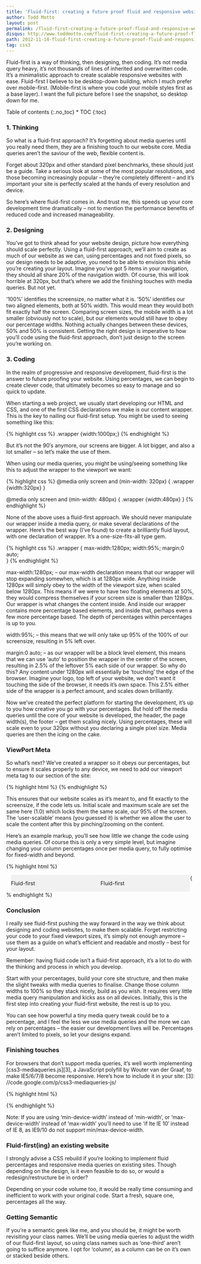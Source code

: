 ```yaml
---
title: 'Fluid-first: creating a future proof fluid and responsive website'
author: Todd Motto
layout: post
permalink: /fluid-first-creating-a-future-proof-fluid-and-responsive-website/
disqus: http://www.toddmotto.com/fluid-first-creating-a-future-proof-fluid-and-responsive-website
path: 2012-11-14-fluid-first-creating-a-future-proof-fluid-and-responsive-website.md
tag: css3
---
```


Fluid-first is a way of thinking, then designing, then coding. It’s not media query heavy, it’s not thousands of lines of inherited and overwritten code. It’s a minimalistic approach to create scalable responsive websites with ease. Fluid-first I believe to be desktop-down building, which I much prefer over mobile-first. (Mobile-first is where you code your mobile styles first as a base layer). I want the full picture before I see the snapshot, so desktop down for me.

<div class="toc" markdown="1">
<span class="gamma">Table of contents</span>
{:.no_toc}
* TOC
{:toc}
</div>

### 1. Thinking

So what is a fluid-first approach? It’s forgetting about media queries until you really need them, they are a finishing touch to our website core. Media queries aren’t the saviour of the web, flexible content is.

Forget about 320px and other standard pixel benchmarks, these should just be a guide. Take a serious look at some of the most popular resolutions, and those becoming increasingly popular – they’re completely different – and it’s important your site is perfectly scaled at the hands of every resolution and device.

So here’s where fluid-first comes in. And trust me, this speeds up your core development time dramatically – not to mention the performance benefits of reduced code and increased manageability.

### 2. Designing

You’ve got to think ahead for your website design, picture how everything should scale perfectly. Using a fluid-first approach, we’ll aim to create as much of our website as we can, using percentages and not fixed pixels, so our design needs to be adaptive, you need to be able to envision this while you’re creating your layout. Imagine you’ve got 5 items in your navigation, they should all share 20% of the navigation width. Of course, this will look horrible at 320px, but that’s where we add the finishing touches with media queries. But not yet.

’100%’ identifies the screensize, no matter what it is. ’50%’ identifies our two aligned elements, both at 50% width. This would mean they would both fit exactly half the screen. Comparing screen sizes, the mobile width is a lot smaller (obviously not to scale), but our elements would still have to obey our percentage widths. Nothing actually changes between these devices, 50% and 50% is consistent. Getting the right design is imperative to how you’ll code using the fluid-first approach, don’t just design to the screen you’re working on.

### 3. Coding

In the realm of progressive and responsive development, fluid-first is the answer to future proofing your website. Using percentages, we can begin to create clever code, that ultimately becomes so easy to manage and so quick to update.

When starting a web project, we usually start developing our HTML and CSS, and one of the first CSS declarations we make is our content wrapper. This is the key to nailing our fluid-first setup. You might be used to seeing something like this:

{% highlight css %}
.wrapper {width:1000px;}
{% endhighlight %}

But it’s not the 90′s anymore, our screens are bigger. A lot bigger, and also a lot smaller – so let’s make the use of them.

When using our media queries, you might be using/seeing something like this to adjust the wrapper to the viewport we want:

{% highlight css %}
@media only screen and (min-width: 320px) {
  .wrapper {width:320px}
}

@media only screen and (min-width: 480px) {
  .wrapper {width:480px}
}
{% endhighlight %}

None of the above uses a fluid-first approach. We should never manipulate our wrapper inside a media query, or make several declarations of the wrapper. Here’s the best way (I’ve found) to create a brilliantly fluid layout, with one declaration of wrapper. It’s a one-size-fits-all type gem.

{% highlight css %}
.wrapper {
  max-width:1280px;
  width:95%;
  margin:0 auto;  
}
{% endhighlight %}

max-width:1280px; – our max-width declaration means that our wrapper will stop expanding somewhen, which is at 1280px wide. Anything inside 1280px will simply obey to the width of the viewport size, when scaled below 1280px. This means if we were to have two floating elements at 50%, they would compress themselves if your screen size is smaller than 1280px. Our wrapper is what changes the content inside. And inside our wrapper contains more percentage based elements, and inside that, perhaps even a few more percentage based. The depth of percentages within percentages is up to you.

width:95%; – this means that we will only take up 95% of the 100% of our screensize, resulting in 5% left over.

margin:0 auto; – as our wrapper will be a block level element, this means that we can use ‘auto’ to position the wrapper in the center of the screen, resulting in 2.5% of the leftover 5% each side of our wrapper. So why do this? Any content under 1280px will essentially be ‘touching’ the edge of the browser. Imagine your logo, top left of your website, we don’t want it touching the side of the browser, it needs it’s own space. This 2.5% either side of the wrapper is a perfect amount, and scales down brilliantly.

Now we’ve created the perfect platform for starting the development, it’s up to you how creative you go with your percentages. But hold off the media queries until the core of your website is developed, the header, the page width(s), the footer – get them scaling nicely. Using percentages, these will scale even to your 320px without you declaring a single pixel size. Media queries are then the icing on the cake.

### ViewPort Meta

So what’s next? We’ve created a wrapper so it obeys our percentages, but to ensure it scales properly to any device, we need to add our viewport meta tag to our  section of the site:

{% highlight html %}
<meta name="viewport" content="width=device-width,initial-scale=1.0">
{% endhighlight %}

This ensures that our website scales as it’s meant to, and fit exactly to the screensize, if the code lets us. Initial scale and maximum scale are set the same here (1.0) which locks them the same scale, our 95% of the screen. The ‘user-scalable’ means (you guessed it) is whether we allow the user to scale the content after this by pinching/zooming on the content.

Here’s an example markup, you’ll see how little we change the code using media queries. Of course this is only a very simple level, but imagine changing your column percentages once per media query, to fully optimise for fixed-width and beyond.

{% highlight html %}
<!DOCTYPE html>
<html>
  <head>
    <meta charset="UTF-8">
    <title>Fluid-first</title>
    <meta name="viewport" content="width=device-width,initial-scale=1.0,maximum-scale=1.0,user-scalable=0;">
    <style>
    .wrapper {max-width:1280px;width:95%;margin:0 auto;}
    .column {width:50%;float:left;background:#F1F1F1;}
    @media only screen and (min-width: 320px) {.column {width:100%;}}
    @media only screen and (min-width: 786px) {.column {width:50%;}}
    </style>

  </head>
  <body>
    <div class="wrapper">
      <div class="column">
        <p>Fluid-first</p>
      </div>
      <div class="column">
        <p>Fluid-first</p>
      </div>
    </div>
  </body>
</html>
{% endhighlight %}

### Conclusion

I really see fluid-first pushing the way forward in the way we think about designing and coding websites, to make them scalable. Forget restricting your code to your fixed viewport sizes, it’s simply not enough anymore – use them as a guide on what’s efficient and readable and mostly – best for your layout.

Remember: having fluid code isn’t a fluid-first approach, it’s a lot to do with the thinking and process in which you develop.

Start with your percentages, build your core site structure, and then make the slight tweaks with media queries to finalise. Change those column widths to 100% so they stack nicely, build as you wish. It requires very little media query manipulation and kicks ass on all devices. Initially, this is the first step into creating your fluid-first website, the rest is up to you.

You can see how powerful a tiny media query tweak could be to a percentage, and I feel the less we use media queries and the more we can rely on percentages – the easier our development lives will be. Percentages aren’t limited to pixels, so let your designs expand.

### Finishing touches

For browsers that don’t support media queries, it’s well worth implementing [css3-mediaqueries.js][3], a JavaScript polyfill by Wouter van der Graaf, to make IE5/6/7/8 become responsive. Here’s how to include it in your site: 
[3]: //code.google.com/p/css3-mediaqueries-js/

{% highlight html %}
<!--[if lte IE 8]><script src="js/mediaqueries.min.js"></script><![endif]-->
{% endhighlight %}

Note: If you are using ‘min-device-width’ instead of ‘min-width’, or ‘max-device-width’ instead of ‘max-width’ you’ll need to use ‘if lte IE 10′ instead of IE 8, as IE9/10 do not support min/max-device-width.

### Fluid-first(ing) an existing website

I strongly advise a CSS rebuild if you’re looking to implement fluid percentages and responsive media queries on existing sites. Though depending on the design, is it even feasible to do so, or would a redesign/restructure be in order?

Depending on your code volume too, it would be really time consuming and inefficient to work with your original code. Start a fresh, square one, percentages all the way.

### Getting Semantic

If you’re a semantic geek like me, and you should be, it might be worth revisiting your class names. We’ll be using media queries to adjust the width of our fluid-first layout, so using class names such as ‘one-third’ aren’t going to suffice anymore. I opt for ‘column’, as a column can be on it’s own or stacked beside others.
